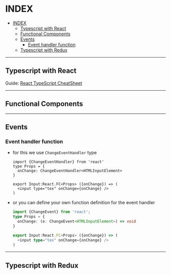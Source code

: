 # INDEX

- [INDEX](#index)
  - [Typescript with React](#typescript-with-react)
  - [Functional Components](#functional-components)
  - [Events](#events)
    - [Event handler function](#event-handler-function)
  - [Typescript with Redux](#typescript-with-redux)

---

## Typescript with React

Guide: [React TypeScript CheatSheet](https://react-typescript-cheatsheet.netlify.app/docs/basic/setup)

---

## Functional Components

---

## Events

### Event handler function

- for this we use `ChangeEventHandler` type

  ```tsx
  import {ChangeEventHandler} from 'react'
  type Props = {
    onChange: ChangeEventHandler<HTMLInputElement>
  }

  export Input:React.FC<Props> ({onChange}) => (
    <input type="tex" onChange={onChange} />
  )
  ```

- or you can define your own function definition for the event handler

  ```ts
  import {ChangeEvent} from 'react';
  type Props = {
    onChange: (e: ChangeEvent<HTMLInputElement>) => void
  }

  export Input:React.FC<Props> ({onChange}) => (
    <input type="tex" onChange={onChange} />
  )
  ```

---

## Typescript with Redux

